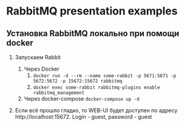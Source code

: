 # RabbitMQ presentation examples

## Установка RabbitMQ локально при помощи docker

1. Запускаем Rabbit 
    1. Через Docker 
        1.  ```docker run -d --rm --name some-rabbit -p 5671:5671 -p 5672:5672 -p 15672:15672 rabbitmq```
        2.  ```docker exec some-rabbit rabbitmq-plugins enable rabbitmq_management```
    2. Через docker-compose
        ```docker-compose up -d``` 

2. Если всё прошло гладко, то WEB-UI будет доступен по адресу http://localhost:15672. Login - guest, password - guest